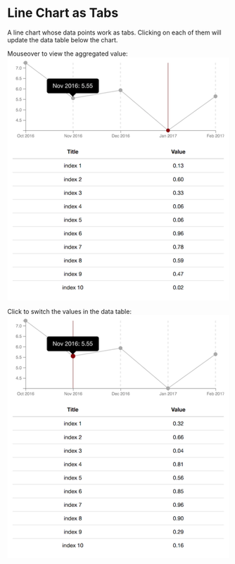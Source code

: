 # Line Chart as Tabs

A line chart whose data points work as tabs. Clicking on each of them will update the data table below the chart.

Mouseover to view the aggregated value:
![mouseover](images/result-0.png?raw=true)

Click to switch the values in the data table:
![click](images/result-1.png?raw=true)
